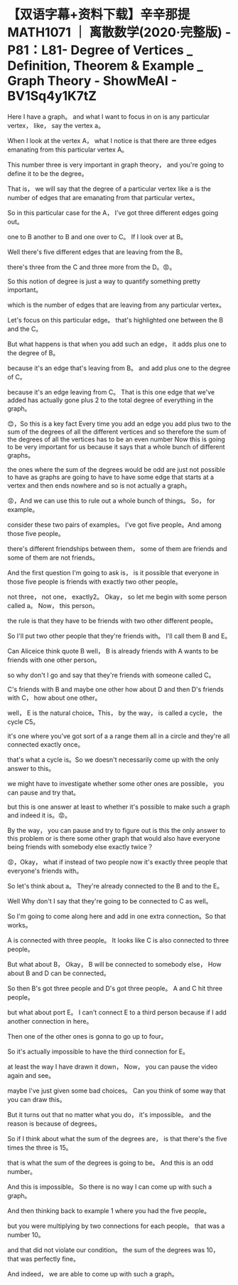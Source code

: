 # 【双语字幕+资料下载】辛辛那提 MATH1071 ｜ 离散数学(2020·完整版) - P81：L81- Degree of Vertices _ Definition, Theorem & Example _ Graph Theory - ShowMeAI - BV1Sq4y1K7tZ

Here I have a graph。 and what I want to focus in on is any particular vertex， like， say the vertex a。

When I look at the vertex A， what I notice is that there are three edges emanating from this particular vertex A。

This number three is very important in graph theory， and you're going to define it to be the degree。

 That is， we will say that the degree of a particular vertex like a is the number of edges that are emanating from that particular vertex。

 So in this particular case for the A， I've got three different edges going out。

 one to B another to B and one over to C。 If I look over at B。

 Well there's five different edges that are leaving from the B。

 there's three from the C and three more from the D。😡。

So this notion of degree is just a way to quantify something pretty important。

 which is the number of edges that are leaving from any particular vertex。

 Let's focus on this particular edge。 that's highlighted one between the B and the C。

 But what happens is that when you add such an edge， it adds plus one to the degree of B。

 because it's an edge that's leaving from B。 and add plus one to the degree of C。

 because it's an edge leaving from C。 That is this one edge that we've added has actually gone plus 2 to the total degree of everything in the graph。

😊，So this is a key fact Every time you add an edge you add plus two to the sum of the degrees of all the different vertices and so therefore the sum of the degrees of all the vertices has to be an even number Now this is going to be very important for us because it says that a whole bunch of different graphs。

 the ones where the sum of the degrees would be odd are just not possible to have as graphs are going to have to have some edge that starts at a vertex and then ends nowhere and so is not actually a graph。

😡，And we can use this to rule out a whole bunch of things。 So， for example。

 consider these two pairs of examples。 I've got five people。And among those five people。

 there's different friendships between them， some of them are friends and some of them are not friends。

And the first question I'm going to ask is， is it possible that everyone in those five people is friends with exactly two other people。

 not three， not one， exactly2。 Okay， so let me begin with some person called a。 Now， this person。

 the rule is that they have to be friends with two other different people。

 So I'll put two other people that they're friends with。 I'll call them B and E。

Can Aliceice think quote B well， B is already friends with A wants to be friends with one other person。

 so why don't I go and say that they're friends with someone called C。

 C's friends with B and maybe one other how about D and then D's friends with C， how about one other。

 well， E is the natural choice。This， by the way， is called a cycle， the cycle C5。

 it's one where you've got sort of a a range them all in a circle and they're all connected exactly once。

 that's what a cycle is。So we doesn't necessarily come up with the only answer to this。

 we might have to investigate whether some other ones are possible， you can pause and try that。

 but this is one answer at least to whether it's possible to make such a graph and indeed it is。😡。

By the way， you can pause and try to figure out is this the only answer to this problem or is there some other graph that would also have everyone being friends with somebody else exactly twice？

😡，Okay， what if instead of two people now it's exactly three people that everyone's friends with。

 So let's think about a。 They're already connected to the B and to the E。

 Well Why don't I say that they're going to be connected to C as well。

 So I'm going to come along here and add in one extra connection。So that works。

 A is connected with three people。 It looks like C is also connected to three people。

 But what about B， Okay， B will be connected to somebody else， How about B and D can be connected。

 So then B's got three people and D's got three people。 A and C hit three people。

 but what about port E。 I can't connect E to a third person because if I add another connection in here。

 Then one of the other ones is gonna to go up to four。

 So it's actually impossible to have the third connection for E。

 at least the way I have drawn it down， Now， you can pause the video again and see。

 maybe I've just given some bad choices。 Can you think of some way that you can draw this。

But it turns out that no matter what you do， it's impossible。 and the reason is because of degrees。

 So if I think about what the sum of the degrees are， is that there's the five times the three is 15。

 that is what the sum of the degrees is going to be。 And this is an odd number。

 And this is impossible。 So there is no way I can come up with such a graph。

 And then thinking back to example 1 where you had the five people。

 but you were multiplying by two connections for each people。 that was a number 10。

 and that did not violate our condition。 the sum of the degrees was 10， that was perfectly fine。

 And indeed， we are able to come up with such a graph。

